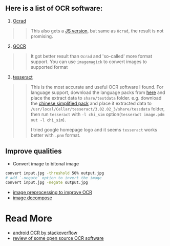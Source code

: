 ## Here is a list of OCR software:

1. [Ocrad](https://www.gnu.org/software/ocrad/)
> > This also gets a [JS version](https://github.com/antimatter15/ocrad.js), but same as `Ocrad`, the result is not promising.

2. [GOCR](http://jocr.sourceforge.net/)
> > It got better result than `Ocrad` and 'so-called' more format support.
> > You can use `imagemagick` to convert images to supported format

3. [tesseract](https://code.google.com/p/tesseract-ocr/)
> > This is the most accurate and useful OCR software I found.
> > For language support, download the language packs from [here](https://code.google.com/p/tesseract-ocr/downloads/list) and place the extract data to `share/testdata` folder.
> > e.g. download the [chinese simplified pack](https://tesseract-ocr.googlecode.com/files/tesseract-ocr-3.02.chi_sim.tar.gz) and place it extracted data to `/usr/local/Cellar/tesseract/3.02.02_3/share/tessdata` folder, then run `tesseract` with `-l chi_sim` option(`tesseract image.pdm out -l chi_sim`).
> >
> > I tried google homepage logo and it seems `tesseract` works better with `.pnm` format.


## Improve qualities

* Convert image to bitonal image
```sh
convert input.jpg -threshold 50% output.jpg
# add `-negate` option to invert the image
convert input.jpg -negate output.jpg
```
* [image preprocessing to improve OCR](http://stackoverflow.com/questions/12006866/image-preprocessing-steps-to-improve-the-recognition-rate/)
* [image decompose](http://www.imagemagick.org/discourse-server/viewtopic.php?f=1&t=11279)


# Read More

* [android OCR by stackoverflow](http://stackoverflow.com/questions/19533273/best-ocr-optical-character-recognition-example-in-android)
* [review of some open source OCR software](http://www.mathstat.dal.ca/~selinger/ocr-test/)
